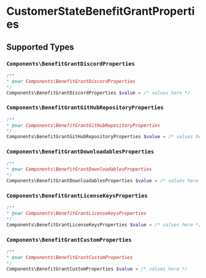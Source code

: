 # CustomerStateBenefitGrantProperties


## Supported Types

### `Components\BenefitGrantDiscordProperties`

```php
/**
* @var Components\BenefitGrantDiscordProperties
*/
Components\BenefitGrantDiscordProperties $value = /* values here */
```

### `Components\BenefitGrantGitHubRepositoryProperties`

```php
/**
* @var Components\BenefitGrantGitHubRepositoryProperties
*/
Components\BenefitGrantGitHubRepositoryProperties $value = /* values here */
```

### `Components\BenefitGrantDownloadablesProperties`

```php
/**
* @var Components\BenefitGrantDownloadablesProperties
*/
Components\BenefitGrantDownloadablesProperties $value = /* values here */
```

### `Components\BenefitGrantLicenseKeysProperties`

```php
/**
* @var Components\BenefitGrantLicenseKeysProperties
*/
Components\BenefitGrantLicenseKeysProperties $value = /* values here */
```

### `Components\BenefitGrantCustomProperties`

```php
/**
* @var Components\BenefitGrantCustomProperties
*/
Components\BenefitGrantCustomProperties $value = /* values here */
```

